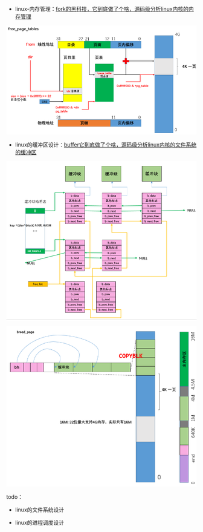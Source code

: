 - linux-内存管理：[fork的黑科技，它到底做了个啥，源码级分析linux内核的内存管理](https://blog.csdn.net/qq_41565920/article/details/129353386?csdn_share_tail=%7B%22type%22%3A%22blog%22%2C%22rType%22%3A%22article%22%2C%22rId%22%3A%22129353386%22%2C%22source%22%3A%22qq_41565920%22%7D)

![image-20230306000429067](.assets/image-20230306000429067.png)

- linux的缓冲区设计：[buffer它到底做了个啥，源码级分析linux内核的文件系统的缓冲区](https://blog.csdn.net/qq_41565920/article/details/129370299?spm=1001.2014.3001.5502)

![image-20230306224155204](.assets/image-20230306224155204.png)

![image-20230306224247227](.assets/image-20230306224247227.png)

todo：

- linux的文件系统设计

- linux的进程调度设计
